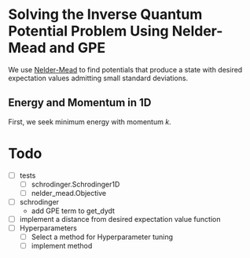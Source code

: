 # Solving the Inverse Quantum Potential Problem Using Nelder-Mead and GPE
We use [Nelder-Mead](https://en.wikipedia.org/wiki/Nelder%E2%80%93Mead_method) to find potentials that produce a state with desired expectation values admitting small standard deviations.

## Energy and Momentum in 1D
First, we seek minimum energy with momentum $k$.


# Todo
- [ ] tests
    - [ ] schrodinger.Schrodinger1D
    - [ ] nelder_mead.Objective
- [ ] schrodinger
    - add GPE term to get_dydt
- [ ] implement a distance from desired expectation value function
- [ ] Hyperparameters
  - [ ] Select a method for Hyperparameter tuning
  - [ ] implement method